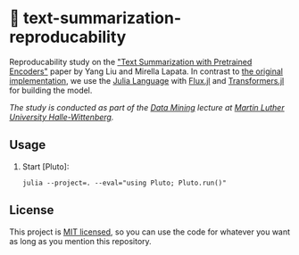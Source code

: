 # 📝 text-summarization-reproducability

Reproducability study on the ["Text Summarization with Pretrained Encoders"](https://doi.org/10.18653/v1/D19-1387) paper by Yang Liu and Mirella Lapata.
In contrast to [the original implementation](https://github.com/nlpyang/PreSumm), we use the [Julia Language](https://julialang.org/) with [Flux.jl](https://fluxml.ai/) and [Transformers.jl](https://github.com/chengchingwen/Transformers.jl) for building the model. 

_The study is conducted as part of the [Data Mining](https://www.informatik.uni-halle.de/arbeitsgruppen/dbs/lehre/2757674_2757760/) lecture at [Martin Luther University Halle-Wittenberg](https://uni-halle.de)._

## Usage

1. Start [Pluto]:

    ```shell script
    julia --project=. --eval="using Pluto; Pluto.run()"
    ```

## License

This project is [MIT licensed](LICENSE), so you can use the code for whatever you want as long as you mention this repository.
